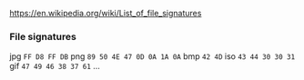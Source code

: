 

https://en.wikipedia.org/wiki/List_of_file_signatures

### File signatures


jpg    `FF D8 FF DB`
png   `89 50 4E 47 0D 0A 1A 0A`
bmp  `42 4D`
iso     `43 44 30 30 31`
gif     `47 49 46 38 37 61`
...





